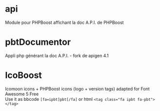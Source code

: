 # api
Module pour PHPBoost affichant la doc A.P.I. de PHPBoost

# pbtDocumentor
Appli php générant la doc A.P.I. - fork de apigen 4.1

# IcoBoost
Icomoon icons + PHPBoost icons (logo + version tags) adapted for Font Awesome 5 Free  
Use it as bbcode `[fa=ipbt]pbt[/fa]` or html `<tag class="fa ipbt fa-pbt"></tag>`
